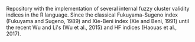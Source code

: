 Repository with the implementation of several internal fuzzy cluster validity indices in the R language. 
Since the classical Fukuyama-Sugeno index (Fukuyama and Sugeno, 1989) and Xie-Beni index (Xie and Beni, 1991) until 
the recent Wu and Li's (Wu et al., 2015) and HF indices (Haouas et al., 2017).
